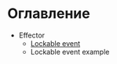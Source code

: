 # Оглавление

- Effector
  - [Lockable event](./effector/lockable-event.md)
  - Lockable event example

